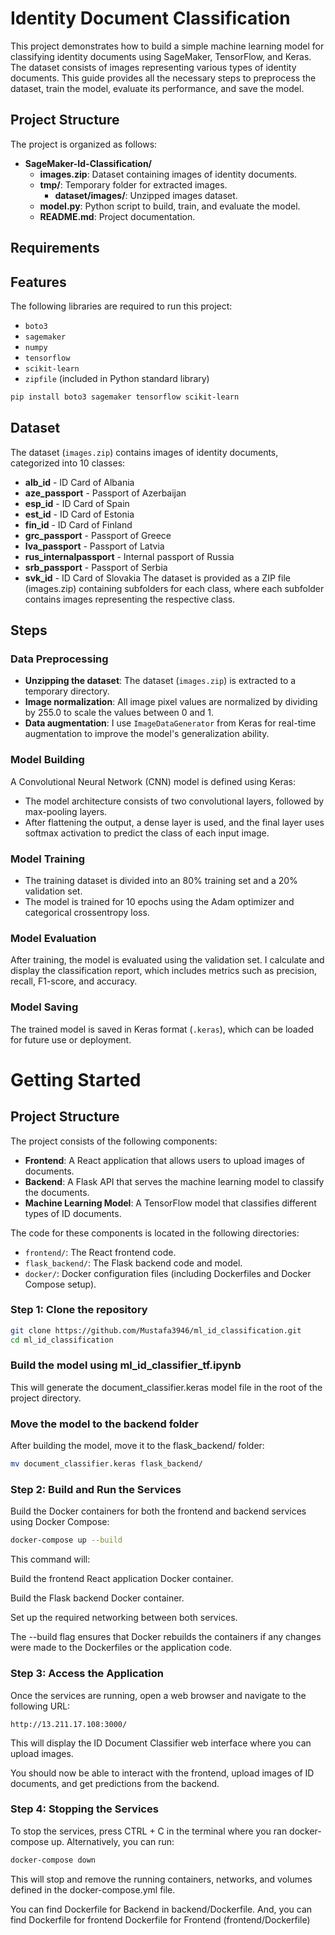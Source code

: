 # Identity Document Classification

This project demonstrates how to build a simple machine learning model for classifying identity documents using SageMaker, TensorFlow, and Keras. The dataset consists of images representing various types of identity documents. This guide provides all the necessary steps to preprocess the dataset, train the model, evaluate its performance, and save the model.

## Project Structure
The project is organized as follows:

- **SageMaker-Id-Classification/**
  - **images.zip**: Dataset containing images of identity documents.
  - **tmp/**: Temporary folder for extracted images.
    - **dataset/images/**: Unzipped images dataset.
  - **model.py**: Python script to build, train, and evaluate the model.
  - **README.md**: Project documentation.

## Requirements

## Features

The following libraries are required to run this project:

- `boto3`
- `sagemaker`
- `numpy`
- `tensorflow`
- `scikit-learn`
- `zipfile` (included in Python standard library)

```bash
pip install boto3 sagemaker tensorflow scikit-learn
```
## Dataset
The dataset (`images.zip`) contains images of identity documents, categorized into 10 classes:

- **alb_id** - ID Card of Albania
- **aze_passport** - Passport of Azerbaijan
- **esp_id** - ID Card of Spain
- **est_id** - ID Card of Estonia
- **fin_id** - ID Card of Finland
- **grc_passport** - Passport of Greece
- **lva_passport** - Passport of Latvia
- **rus_internalpassport** - Internal passport of Russia
- **srb_passport** - Passport of Serbia
- **svk_id** - ID Card of Slovakia
The dataset is provided as a ZIP file (images.zip) containing subfolders for each class, where each subfolder contains images representing the respective class.

## Steps
### Data Preprocessing

- **Unzipping the dataset**: The dataset (`images.zip`) is extracted to a temporary directory.
- **Image normalization**: All image pixel values are normalized by dividing by 255.0 to scale the values between 0 and 1.
- **Data augmentation**: I use `ImageDataGenerator` from Keras for real-time augmentation to improve the model's generalization ability.

### Model Building

A Convolutional Neural Network (CNN) model is defined using Keras:

- The model architecture consists of two convolutional layers, followed by max-pooling layers.
- After flattening the output, a dense layer is used, and the final layer uses softmax activation to predict the class of each input image.

### Model Training

- The training dataset is divided into an 80% training set and a 20% validation set.
- The model is trained for 10 epochs using the Adam optimizer and categorical crossentropy loss.

### Model Evaluation

After training, the model is evaluated using the validation set. I calculate and display the classification report, which includes metrics such as precision, recall, F1-score, and accuracy.

### Model Saving

The trained model is saved in Keras format (`.keras`), which can be loaded for future use or deployment.


# Getting Started

## Project Structure

The project consists of the following components:

- **Frontend**: A React application that allows users to upload images of documents.
- **Backend**: A Flask API that serves the machine learning model to classify the documents.
- **Machine Learning Model**: A TensorFlow model that classifies different types of ID documents.

The code for these components is located in the following directories:

- `frontend/`: The React frontend code.
- `flask_backend/`: The Flask backend code and model.
- `docker/`: Docker configuration files (including Dockerfiles and Docker Compose setup).

### Step 1: Clone the repository

```bash
git clone https://github.com/Mustafa3946/ml_id_classification.git
cd ml_id_classification
```

### Build the model using ml_id_classifier_tf.ipynb
This will generate the document_classifier.keras model file in the root of the project directory.

### Move the model to the backend folder
After building the model, move it to the flask_backend/ folder:
```bash
mv document_classifier.keras flask_backend/
```

### Step 2: Build and Run the Services
Build the Docker containers for both the frontend and backend services using Docker Compose:
```bash
docker-compose up --build
```
This command will:

Build the frontend React application Docker container.

Build the Flask backend Docker container.

Set up the required networking between both services.

The --build flag ensures that Docker rebuilds the containers if any changes were made to the Dockerfiles or the application code.

### Step 3: Access the Application
Once the services are running, open a web browser and navigate to the following URL:

    http://13.211.17.108:3000/

This will display the ID Document Classifier web interface where you can upload images.

You should now be able to interact with the frontend, upload images of ID documents, and get predictions from the backend.

### Step 4: Stopping the Services
To stop the services, press CTRL + C in the terminal where you ran docker-compose up. Alternatively, you can run:
```bash
docker-compose down
```
This will stop and remove the running containers, networks, and volumes defined in the docker-compose.yml file.

You can find Dockerfile for Backend in backend/Dockerfile.
And, you can find Dockerfile for frontend Dockerfile for Frontend (frontend/Dockerfile)
